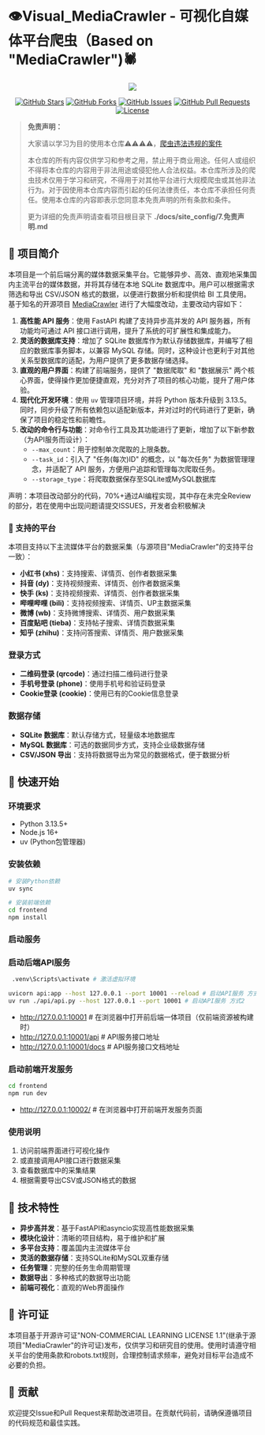 # 👁️Visual_MediaCrawler - 可视化自媒体平台爬虫（Based on "MediaCrawler")🕷️

<div align="center">

<img src="https://persist-1.github.io/Visual_MediaCrawler/static/images/logo1.svg">

[![GitHub Stars](https://img.shields.io/github/stars/persist-1/Visual_MediaCrawler?style=social)](https://github.com/persist-1/Visual_MediaCrawler/stargazers)
[![GitHub Forks](https://img.shields.io/github/forks/persist-1/Visual_MediaCrawler?style=social)](https://github.com/persist-1/Visual_MediaCrawler/network/members)
[![GitHub Issues](https://img.shields.io/github/issues/persist-1/Visual_MediaCrawler)](https://github.com/persist-1/Visual_MediaCrawler/issues)
[![GitHub Pull Requests](https://img.shields.io/github/issues-pr/persist-1/Visual_MediaCrawler)](https://github.com/persist-1/Visual_MediaCrawler/pulls)
[![License](https://img.shields.io/github/license/persist-1/Visual_MediaCrawler)](https://github.com/persist-1/Visual_MediaCrawler/blob/main/LICENSE)

</div>

> **免责声明：**
> 
> 大家请以学习为目的使用本仓库⚠️⚠️⚠️⚠️，[爬虫违法违规的案件](https://github.com/HiddenStrawberry/Crawler_Illegal_Cases_In_China)  <br>
>
>本仓库的所有内容仅供学习和参考之用，禁止用于商业用途。任何人或组织不得将本仓库的内容用于非法用途或侵犯他人合法权益。本仓库所涉及的爬虫技术仅用于学习和研究，不得用于对其他平台进行大规模爬虫或其他非法行为。对于因使用本仓库内容而引起的任何法律责任，本仓库不承担任何责任。使用本仓库的内容即表示您同意本免责声明的所有条款和条件。
>
> 更为详细的免责声明请查看项目根目录下 **./docs/site_config/7.免责声明.md**

## 📖 项目简介
本项目是一个前后端分离的媒体数据采集平台。它能够异步、高效、直观地采集国内主流平台的媒体数据，并将其存储在本地 SQLite 数据库中。用户可以根据需求筛选和导出 CSV/JSON 格式的数据，以便进行数据分析和提供给 BI 工具使用。
基于知名的开源项目 [MediaCrawler](https://github.com/NanmiCoder/MediaCrawler) 进行了大幅度改动，主要改动内容如下：

1. **高性能 API 服务**：使用 FastAPI 构建了支持异步高并发的 API 服务器，所有功能均可通过 API 接口进行调用，提升了系统的可扩展性和集成能力。
2. **灵活的数据库支持**：增加了 SQLite 数据库作为默认存储数据库，并编写了相应的数据库事务脚本，以兼容 MySQL 存储。同时，这种设计也更利于对其他关系型数据库的适配，为用户提供了更多数据存储选择。
3. **直观的用户界面**：构建了前端服务，提供了 "数据爬取" 和 "数据展示" 两个核心界面，使得操作更加便捷直观，充分对齐了项目的核心功能，提升了用户体验。
4. **现代化开发环境**：使用 `uv` 管理项目环境，并将 Python 版本升级到 3.13.5。同时，同步升级了所有依赖包以适配新版本，并对过时的代码进行了更新，确保了项目的稳定性和前瞻性。
5. **改动的命令行与功能**：对命令行工具及其功能进行了更新，增加了以下新参数（为API服务而设计）：
   - `--max_count`：用于控制单次爬取的上限条数。
   - `--task_id`：引入了 "任务(每次)ID" 的概念，以 "每次任务" 为数据管理理念，并适配了 API 服务，方便用户追踪和管理每次爬取任务。
   - `--storage_type`：将爬取数据保存至SQLite或MySQL数据库

声明：本项目改动部分的代码，70%+通过AI编程实现，其中存在未完全Review的部分，若在使用中出现问题请提交ISSUES，开发者会积极解决

### 🦄 支持的平台

本项目支持以下主流媒体平台的数据采集（与源项目"MediaCrawler"的支持平台一致）：

- **小红书 (xhs)**：支持搜索、详情页、创作者数据采集
- **抖音 (dy)**：支持视频搜索、详情页、创作者数据采集
- **快手 (ks)**：支持视频搜索、详情页、创作者数据采集
- **哔哩哔哩 (bili)**：支持视频搜索、详情页、UP主数据采集
- **微博 (wb)**：支持微博搜索、详情页、用户数据采集
- **百度贴吧 (tieba)**：支持帖子搜索、详情页数据采集
- **知乎 (zhihu)**：支持问答搜索、详情页、用户数据采集

### 登录方式

- **二维码登录 (qrcode)**：通过扫描二维码进行登录
- **手机号登录 (phone)**：使用手机号和验证码登录
- **Cookie登录 (cookie)**：使用已有的Cookie信息登录

### 数据存储

- **SQLite 数据库**：默认存储方式，轻量级本地数据库
- **MySQL 数据库**：可选的数据同步方式，支持企业级数据存储
- **CSV/JSON 导出**：支持将数据导出为常见的数据格式，便于数据分析

## 🚀 快速开始

### 环境要求

- Python 3.13.5+
- Node.js 16+
- uv (Python包管理器)

### 安装依赖

```bash
# 安装Python依赖
uv sync

# 安装前端依赖
cd frontend
npm install
```

### 启动服务
### 启动后端API服务
```bash
 .venv\Scripts\activate # 激活虚拟环境

uvicorn api:app --host 127.0.0.1 --port 10001 --reload # 启动API服务 方式1
uv run ./api/api.py --host 127.0.0.1 --port 10001 # 启动API服务 方式2
```
- http://127.0.0.1:10001 # 在浏览器中打开前后端一体项目（仅前端资源被构建时）
- http://127.0.0.1:10001/api # API服务接口地址
- http://127.0.0.1:10001/docs # API服务接口文档地址

### 启动前端开发服务
```bash
cd frontend
npm run dev
```
- http://127.0.0.1:10002/ # 在浏览器中打开前端开发服务页面

### 使用说明

1. 访问前端界面进行可视化操作
2. 或直接调用API接口进行数据采集
3. 查看数据库中的采集结果
4. 根据需要导出CSV或JSON格式的数据

## 🤔 技术特性

- **异步高并发**：基于FastAPI和asyncio实现高性能数据采集
- **模块化设计**：清晰的项目结构，易于维护和扩展
- **多平台支持**：覆盖国内主流媒体平台
- **灵活的数据存储**：支持SQLite和MySQL双重存储
- **任务管理**：完整的任务生命周期管理
- **数据导出**：多种格式的数据导出功能
- **前端可视化**：直观的Web界面操作

## 📖 许可证

本项目基于开源许可证"NON-COMMERCIAL LEARNING LICENSE 1.1"(继承于源项目"MediaCrawler"的许可证)发布，仅供学习和研究目的使用。使用时请遵守相关平台的使用条款和robots.txt规则，合理控制请求频率，避免对目标平台造成不必要的负担。

## 🤝 贡献

欢迎提交Issue和Pull Request来帮助改进项目。在贡献代码前，请确保遵循项目的代码规范和最佳实践。